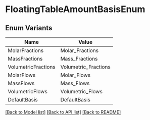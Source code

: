 # FloatingTableAmountBasisEnum

## Enum Variants

| Name | Value |
|---- | -----|
| MolarFractions | Molar_Fractions |
| MassFractions | Mass_Fractions |
| VolumetricFractions | Volumetric_Fractions |
| MolarFlows | Molar_Flows |
| MassFlows | Mass_Flows |
| VolumetricFlows | Volumetric_Flows |
| DefaultBasis | DefaultBasis |


[[Back to Model list]](../README.md#documentation-for-models) [[Back to API list]](../README.md#documentation-for-api-endpoints) [[Back to README]](../README.md)


